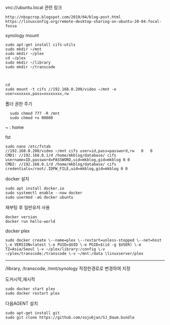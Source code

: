 vnc://ubuntu.local
관련 링크

    http://nbspcrop.blogspot.com/2019/04/blog-post.html
    https://linuxconfig.org/remote-desktop-sharing-on-ubuntu-20-04-focal-fossa

synology mount

    sudo apt-get install cifs-utils
    sudo mkdir ~/mnt
    sudo mkdir ~/plex
    cd ~/plex
    sudo mkdir ~/library
    sudo mkdir ~/transcode



    cd
    sudo mount -t cifs //192.168.0.200/video ~/mnt -o user=xxxxxx,pass=xxxxxxxx,rw

폴더 권한 주기      
      
      sudo chmod 777 -R /mnt
      sudo chmod +x 00000
     
~ : home

fst
     
    sudo nano /etc/fstab
    //192.168.0.200/video ~/mnt cifs user=id,pass=password,rw   0   0
    CMD1: //192.168.0.1/d /home/mkblog/database/ cifs username=ID,password=PASSWORD,uid=mkblog,gid=mkblog 0 0
    CMD2: //192.168.0.1/d /home/mkblog/database/ cifs credentials=/root/.IDPW_FILE,uid=mkblog,gid=mkblog 0 0

docker 설치

    sudo apt install docker.io
    sudo systemctl enable --now docker
    sudo usermod -aG docker ubuntu

재부팅 후 일반유저 사용

    docker version
    docker run hello-world

docker plex

    sudo docker create \--name=plex \--restart=unless-stopped \--net=host \-e VERSION=latest \-e PUID=$UID \-e PGID=$(id -g $USER) \-e TZ=Asia/Seoul \-v ~/plex/library:/config \-v ~/plex/transcode:/transcode \-v ~/mnt:/data \linuxserver/plex
----

/library, /transcode, /mnt/synology 적정한경로로 변경하여 지정

도커시작,재시작
    
    sudo docker start plex
    sudo docker restart plex

다음AGENT 설치

    sudo apt-get install git 
    sudo git clone https://github.com/soju6jan/SJ_Daum.bundle
    
